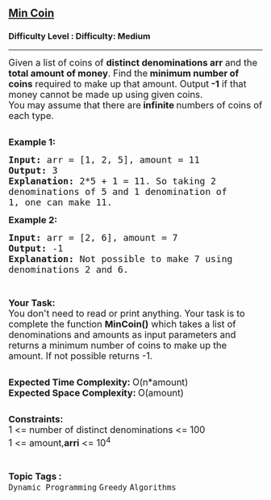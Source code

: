 <h2><a href="https://www.geeksforgeeks.org/problems/min-coin5549/1?page=3&category=Greedy&sortBy=submissions">Min Coin</a></h2><h3>Difficulty Level : Difficulty: Medium</h3><hr><div class="problems_problem_content__Xm_eO"><p><span style="font-size: 18px;">Given a list of coins of <strong>distinct denominations arr</strong> and the <strong>total amount of money</strong>. Find the<strong> minimum number of coins</strong> required to make up that amount. Output<strong> -1</strong> if that money cannot be made up using given coins.<br>You may assume that there are<strong> infinite </strong>numbers of coins of each type.</span><br>&nbsp;</p>
<p><span style="font-size: 18px;"><strong>Example 1:</strong></span></p>
<pre><span style="font-size: 18px;"><strong>Input: </strong>arr = [1, 2, 5], amount = 11
<strong>Output: </strong>3
<strong>Explanation: </strong>2*5 + 1 = 11. So taking 2 
denominations of 5 and 1 denomination of  
1, </span><span style="font-size: 18px;">one can make 11.</span>
</pre>
<p><span style="font-size: 18px;"><strong>Example 2:</strong></span></p>
<pre><strong><span style="font-size: 18px;">Input: </span></strong><span style="font-size: 18px;">arr = [2, 6], amount = 7
<strong>Output: </strong>-1
<strong>Explanation: </strong>Not possible to make 7 using 
denominations 2 and 6.</span>
</pre>
<p>&nbsp;</p>
<p><span style="font-size: 18px;"><strong>Your Task:</strong><br>You don't need to read or print anything. Your task is to complete the function&nbsp;<strong>MinCoin()</strong> which takes a list of denominations and amounts as input parameters and returns a minimum number of coins to make up the amount. If not possible returns -1.</span><br>&nbsp;</p>
<p><span style="font-size: 18px;"><strong>Expected Time Complexity:&nbsp;</strong>O(n*amount)<br><strong>Expected Space Complexity:&nbsp;</strong>O(amount)</span><br>&nbsp;</p>
<p><span style="font-size: 18px;"><strong>Constraints:</strong><br>1 &lt;= number of distinct denominations&nbsp;&lt;= 100</span><br><span style="font-size: 18px;">1 &lt;= amount,<strong>arri</strong> &lt;= 10<sup>4</sup></span></p></div><br><p><span style=font-size:18px><strong>Topic Tags : </strong><br><code>Dynamic Programming</code>&nbsp;<code>Greedy</code>&nbsp;<code>Algorithms</code>&nbsp;